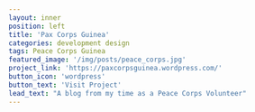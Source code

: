 ```yaml
---
layout: inner
position: left
title: 'Pax Corps Guinea'
categories: development design
tags: Peace Corps Guinea
featured_image: '/img/posts/peace_corps.jpg'
project_link: 'https://paxcorpsguinea.wordpress.com/'
button_icon: 'wordpress'
button_text: 'Visit Project'
lead_text: "A blog from my time as a Peace Corps Volunteer"
---
```

